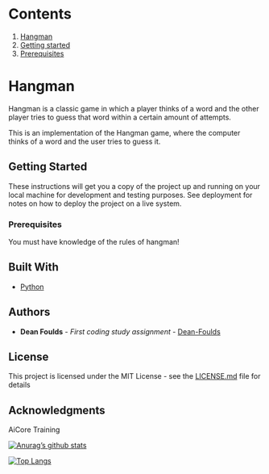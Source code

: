 # Contents
1. [Hangman](#hangman)
2. [Getting started](#gettingstarted)
3. [Prerequisites](#prerequisites)

# Hangman <a name="hangman"></a>
Hangman is a classic game in which a player thinks of a word and the other player tries to guess that word within a certain amount of attempts.

This is an implementation of the Hangman game, where the computer thinks of a word and the user tries to guess it. 


## Getting Started <a name="gettingstarted"></a>

These instructions will get you a copy of the project up and running on your local machine for development and testing purposes. See deployment for notes on how to deploy the project on a live system.

### Prerequisites <a name="prerequisites"></a>

You must have knowledge of the rules of hangman!

## Built With

* [Python](https://www.python.org/)

## Authors

* **Dean Foulds** - *First coding study assignment* - [Dean-Foulds](https://github.com/Dean-Foulds)

## License

This project is licensed under the MIT License - see the [LICENSE.md](LICENSE.md) file for details

## Acknowledgments

AiCore Training

[![Anurag’s github stats](https://github-readme-stats.vercel.app/api?username=Dean-Foulds)](https://github.com/Dean-Foulds)

[![Top Langs](https://github-readme-stats.vercel.app/api/top-langs/?username=Dean-Foulds&layout=compact)](https://github.com/Dean-Foulds)

